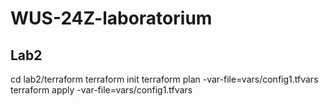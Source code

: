 # WUS-24Z-laboratorium


## Lab2
cd lab2/terraform
terraform init
terraform plan -var-file=vars/config1.tfvars
terraform apply -var-file=vars/config1.tfvars
